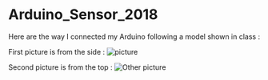 # Arduino_Sensor_2018


Here are the way I connected my Arduino following a model shown in class :

First picture is from the side :
![picture](https://github.com/Myriam-Sadys/Arduino_Sensor_2018/blob/master/Side.jpg)

Second picture is from the top :
![Other picture](https://github.com/Myriam-Sadys/Arduino_Sensor_2018/blob/master/Up.jpg)
